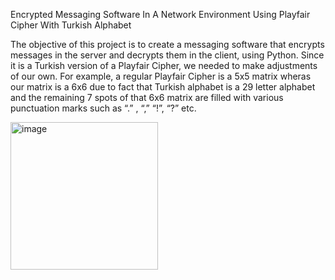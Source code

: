 Encrypted Messaging Software In A Network Environment Using Playfair Cipher With Turkish Alphabet

The objective of this project is to create a messaging software that encrypts messages in the server and decrypts them in the client, using Python. Since it is a Turkish version of a Playfair Cipher, we needed to make adjustments of our own. For example, a regular Playfair Cipher is a 5x5 matrix wheras our matrix is a 6x6 due to fact that Turkish alphabet is a 29 letter alphabet and the remaining 7 spots of that 6x6 matrix are filled with various punctuation marks such as “.” , “,” “!”, “?” etc.

<img width="236" alt="image" src="https://github.com/user-attachments/assets/faab4cc4-30ae-42b2-88b5-2b1271cb2585">

